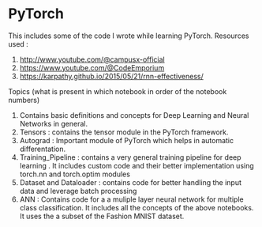 # PyTorch
This includes some of the code I wrote while learning PyTorch. 
Resources used : 

1. http://www.youtube.com/@campusx-official
2. https://www.youtube.com/@CodeEmporium
3. https://karpathy.github.io/2015/05/21/rnn-effectiveness/

Topics (what is present in which notebook in order of the notebook numbers)
1. Contains basic definitions and concepts for Deep Learning and Neural Networks in general. 
2. Tensors : contains the tensor module in the PyTorch framework.
3. Autograd : Important module of PyTorch which helps in automatic differentation.
4. Training_Pipeline : contains a very general training pipeline for deep learning . It includes custom code and their better implementation using torch.nn and torch.optim modules
5. Dataset and Dataloader : contains code for better handling the input data and leverage batch processing
6. ANN : Contains code for a a muliple layer neural network for multiple class classification. It includes all the concepts of the above notebooks. It uses the a subset of the Fashion MNIST dataset.
